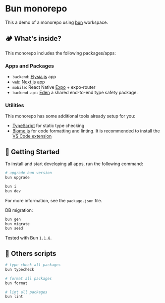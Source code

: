 # Bun monorepo

This a demo of a monorepo using [bun](https://bun.sh/) workspace.

## 🏕️ What's inside?

This monorepo includes the following packages/apps:

### Apps and Packages

- `backend`: [Elysia.js](https://elysiajs.com/) app
- `web`: [Next.js](https://nextjs.org/) app
- `mobile`:  React Native [Expo](https://expo.dev/) + expo-router
- `backend-api`: [Eden](https://elysiajs.com/eden/overview.html) a shared end-to-end type safety package.

### Utilities

This monorepo has some additional tools already setup for you:

- [TypeScript](https://www.typescriptlang.org/) for static type checking
- [Biome.js](https://biomejs.dev/) for code formatting and linting. It is recommended to install the [VS Code extension](https://marketplace.visualstudio.com/items?itemName=biomejs.biome)

## 🌱 Getting Started

To install and start developing all apps, run the following command:

```sh
# upgrade bun version
bun upgrade

bun i
bun dev
```

For more information, see the `package.json` file.

DB migration:

```bash
bun gen
bun migrate
bun seed
```

Tested with Bun `1.1.8`.

## 🌳 Others scripts

```sh
# type check all packages
bun typecheck

# format all packages
bun format

# lint all packages
bun lint

```
